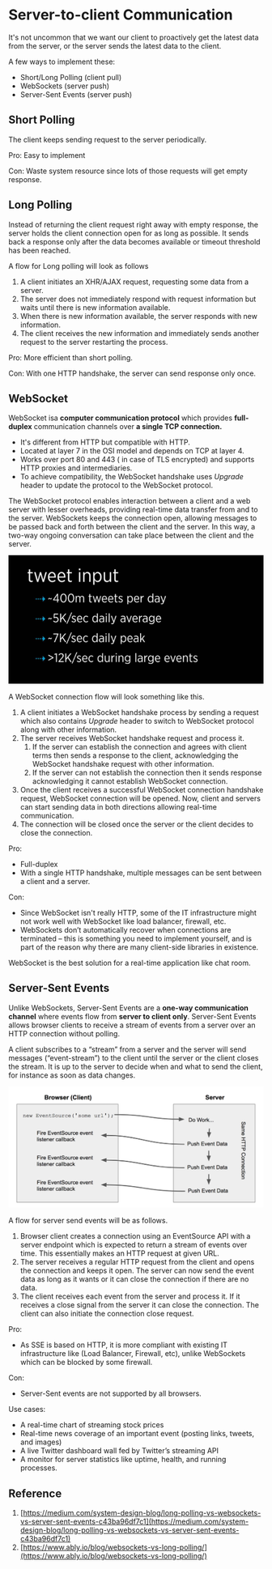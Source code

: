 # Server-to-client Communication

It's not uncommon that we want our client to proactively get the latest data from the server, or the server sends the latest data to the client.

A few ways to implement these:

* Short/Long Polling \(client pull\)
* WebSockets \(server push\)
* Server-Sent Events \(server push\)

## Short Polling

The client keeps sending request to the server periodically.

Pro: Easy to implement

Con: Waste system resource since lots of those requests will get empty response.

## Long Polling

Instead of returning the client request right away with empty response, the server holds the client connection open for as long as possible. It sends back a response only after the data becomes available or timeout threshold has been reached.

A flow for Long polling will look as follows

1. A client initiates an XHR/AJAX request, requesting some data from a server.
2. The server does not immediately respond with request information but waits until there is new information available.
3. When there is new information available, the server responds with new information.
4. The client receives the new information and immediately sends another request to the server restarting the process.

Pro: More efficient than short polling.

Con: With one HTTP handshake, the server can send response only once.

## WebSocket

WebSocket isa **computer communication protocol** which provides **full-duplex** communication channels over **a single TCP connection.**

* It's different from HTTP but compatible with HTTP.
* Located at layer 7 in the OSI model and depends on TCP at layer 4.
* Works over port 80 and 443 \( in case of TLS encrypted\) and supports HTTP proxies and intermediaries.
* To achieve compatibility, the WebSocket handshake uses _Upgrade_ header to update the protocol to the WebSocket protocol.

The WebSocket protocol enables interaction between a client and a web server with lesser overheads, providing real-time data transfer from and to the server. WebSockets keeps the connection open, allowing messages to be passed back and forth between the client and the server. In this way, a two-way ongoing conversation can take place between the client and the server.

![](.gitbook/assets/image%20%2832%29.png)

A WebSocket connection flow will look something like this.

1. A client initiates a WebSocket handshake process by sending a request which also contains _Upgrade_ header to switch to WebSocket protocol along with other information.
2. The server receives WebSocket handshake request and process it.
   1. If the server can establish the connection and agrees with client terms then sends a response to the client, acknowledging the WebSocket handshake request with other information.
   2. If the server can not establish the connection then it sends response acknowledging it cannot establish WebSocket connection.
3. Once the client receives a successful WebSocket connection handshake request, WebSocket connection will be opened. Now, client and servers can start sending data in both directions allowing real-time communication.
4. The connection will be closed once the server or the client decides to close the connection.

Pro:

* Full-duplex
* With a single HTTP handshake, multiple messages can be sent between a client and a server.

Con:

* Since WebSocket isn't really HTTP, some of the IT infrastructure might not work well with WebSocket like load balancer, firewall, etc.
* WebSockets don’t automatically recover when connections are terminated – this is something you need to implement yourself, and is part of the reason why there are many client-side libraries in existence.

WebSocket is the best solution for a real-time application like chat room.

## Server-Sent Events

Unlike WebSockets, Server-Sent Events are a **one-way communication channel** where events flow from **server to client only**. Server-Sent Events allows browser clients to receive a stream of events from a server over an HTTP connection without polling.

A client subscribes to a “stream” from a server and the server will send messages \(“event-stream”\) to the client until the server or the client closes the stream. It is up to the server to decide when and what to send the client, for instance as soon as data changes.

![](.gitbook/assets/image%20%281%29.png)

A flow for server send events will be as follows.

1. Browser client creates a connection using an EventSource API with a server endpoint which is expected to return a stream of events over time. This essentially makes an HTTP request at given URL.
2. The server receives a regular HTTP request from the client and opens the connection and keeps it open. The server can now send the event data as long as it wants or it can close the connection if there are no data.
3. The client receives each event from the server and process it. If it receives a close signal from the server it can close the connection. The client can also initiate the connection close request.

Pro:

* As SSE is based on HTTP, it is more compliant with existing IT infrastructure like \(Load Balancer, Firewall, etc\), unlike WebSockets which can be blocked by some firewall.

Con:

* Server-Sent events are not supported by all browsers.

Use cases:

* A real-time chart of streaming stock prices
* Real-time news coverage of an important event \(posting links, tweets, and images\)
* A live Twitter dashboard wall fed by Twitter’s streaming API
* A monitor for server statistics like uptime, health, and running processes.

## Reference

1. [https://medium.com/system-design-blog/long-polling-vs-websockets-vs-server-sent-events-c43ba96df7c1](https://medium.com/system-design-blog/long-polling-vs-websockets-vs-server-sent-events-c43ba96df7c1)
2. [https://www.ably.io/blog/websockets-vs-long-polling/](https://www.ably.io/blog/websockets-vs-long-polling/)



